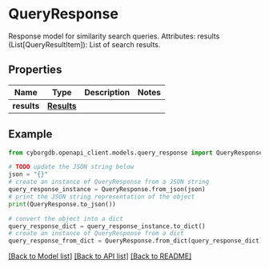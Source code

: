 # QueryResponse

Response model for similarity search queries.  Attributes:     results (List[QueryResultItem]): List of search results.

## Properties

Name | Type | Description | Notes
------------ | ------------- | ------------- | -------------
**results** | [**Results**](Results.md) |  | 

## Example

```python
from cyborgdb.openapi_client.models.query_response import QueryResponse

# TODO update the JSON string below
json = "{}"
# create an instance of QueryResponse from a JSON string
query_response_instance = QueryResponse.from_json(json)
# print the JSON string representation of the object
print(QueryResponse.to_json())

# convert the object into a dict
query_response_dict = query_response_instance.to_dict()
# create an instance of QueryResponse from a dict
query_response_from_dict = QueryResponse.from_dict(query_response_dict)
```
[[Back to Model list]](../README.md#documentation-for-models) [[Back to API list]](../README.md#documentation-for-api-endpoints) [[Back to README]](../README.md)


